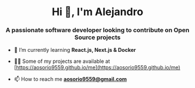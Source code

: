 <h1 align="center">Hi 👋, I'm Alejandro</h1>
<h3 align="center">A passionate software developer looking to contribute on Open Source projects</h3>

- 🌱 I’m currently learning **React.js, Next.js & Docker**

- 👨‍💻 Some of my projects are available at [https://aosorio9559.github.io/me](https://aosorio9559.github.io/me)

- 📫 How to reach me **aosorio9559@gmail.com**
